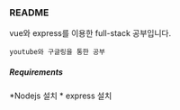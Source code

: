 ### README

vue와 express를 이용한 full-stack 공부입니다.

```
youtube와 구글링을 통한 공부
```



##### Requirements

*Nodejs 설치
	* express 설치
